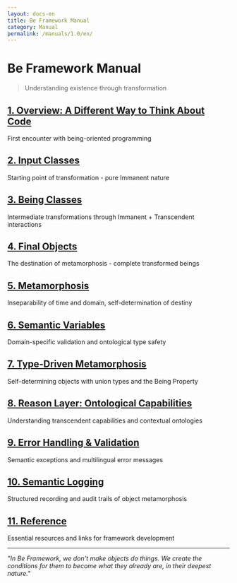 ```yaml
---
layout: docs-en
title: Be Framework Manual
category: Manual
permalink: /manuals/1.0/en/
---
```


# Be Framework Manual

> Understanding existence through transformation

## [1. Overview: A Different Way to Think About Code](01-overview.html)
First encounter with being-oriented programming

## [2. Input Classes](02-input-classes.html)
Starting point of transformation - pure Immanent nature

## [3. Being Classes](03-being-classes.html)
Intermediate transformations through Immanent + Transcendent interactions

## [4. Final Objects](04-final-objects.html)
The destination of metamorphosis - complete transformed beings

## [5. Metamorphosis](05-metamorphosis.html)
Inseparability of time and domain, self-determination of destiny

## [6. Semantic Variables](06-semantic-variables.html)
Domain-specific validation and ontological type safety

## [7. Type-Driven Metamorphosis](07-type-driven-metamorphosis.html)
Self-determining objects with union types and the Being Property

## [8. Reason Layer: Ontological Capabilities](08-reason-layer.html)
Understanding transcendent capabilities and contextual ontologies

## [9. Error Handling & Validation](09-error-handling.html)
Semantic exceptions and multilingual error messages

## [10. Semantic Logging](10-semantic-logging.html)
Structured recording and audit trails of object metamorphosis

## [11. Reference](11-reference-resources.html)
Essential resources and links for framework development

---

*"In Be Framework, we don't make objects do things. We create the conditions for them to become what they already are, in their deepest nature."*